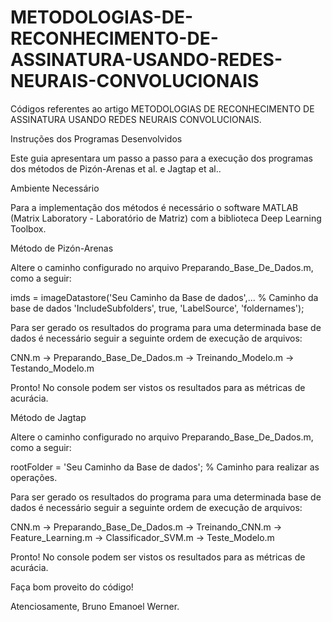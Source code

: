 # METODOLOGIAS-DE-RECONHECIMENTO-DE-ASSINATURA-USANDO-REDES-NEURAIS-CONVOLUCIONAIS

Códigos referentes ao artigo METODOLOGIAS DE RECONHECIMENTO DE ASSINATURA USANDO REDES NEURAIS CONVOLUCIONAIS.

Instruções dos Programas Desenvolvidos

Este guia apresentara um passo a passo para a execução dos programas dos métodos de Pizón-Arenas et al. e Jagtap et al..

Ambiente Necessário

Para a implementação dos métodos é necessário o software MATLAB (Matrix Laboratory - Laboratório de Matriz) com a biblioteca Deep Learning Toolbox.

Método de Pizón-Arenas

Altere o caminho configurado no arquivo Preparando_Base_De_Dados.m, como a seguir:

imds = imageDatastore('Seu Caminho da Base de dados',... % Caminho da base de dados
    'IncludeSubfolders', true, 'LabelSource', 'foldernames');
    
Para ser gerado os resultados do programa para uma determinada base de dados é necessário seguir a seguinte ordem de execução de arquivos:

CNN.m → Preparando_Base_De_Dados.m → Treinando_Modelo.m → Testando_Modelo.m 

Pronto! No console podem ser vistos os resultados para as métricas de acurácia.

Método de Jagtap

Altere o caminho configurado no arquivo Preparando_Base_De_Dados.m, como a seguir:

rootFolder = 'Seu Caminho da Base de dados'; % Caminho para realizar as operações. 
    
Para ser gerado os resultados do programa para uma determinada base de dados é necessário seguir a seguinte ordem de execução de arquivos:

CNN.m → Preparando_Base_De_Dados.m → Treinando_CNN.m → Feature_Learning.m → Classificador_SVM.m → Teste_Modelo.m

Pronto! No console podem ser vistos os resultados para as métricas de acurácia.

Faça bom proveito do código!

Atenciosamente, Bruno Emanoel Werner.
